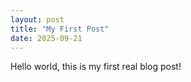 ```yaml
---
layout: post
title: "My First Post"
date: 2025-09-21
---
```

Hello world, this is my first real blog post!

